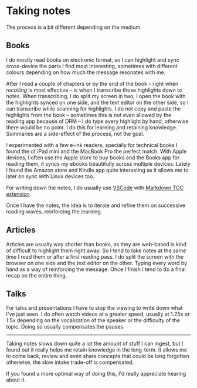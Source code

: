 # Taking notes

The process is a bit different depending on the medium.

## Books

I do mostly read books on electronic format, so I can highlight and sync cross-device the parts I find most interesting, sometimes with different colours depending on how much the message resonates with me.

After I read a couple of chapters or by the end of the book – right when _recalling_ is most effective – is when I transcribe those highlights down to notes. When transcribing, I do split my screen in two; I open the book with the highlights synced on one side, and the text editor on the other side, so I can transcribe while scanning for highlights. I do not copy and paste the highlights from the book – sometimes this is not even allowed by the reading app because of DRM – I do type every highlight by hand; otherwise there would be no point. I do this for learning and retaining knowledge. Summaries are a side-effect of the process, not the goal.

I experimented with a few e-ink readers, specially for technical books I found the of iPad mini and the MacBook Pro the perfect match. With Apple devices, I often use the Apple store to buy books and the Books app for reading them, it syncs my ebooks beautifully across multiple devices. Lately I found the Amazon store and Kindle app quite interesting as it allows me to later on sync with Linux devices too.

For writing down the notes, I do usually use [VSCode](https://code.visualstudio.com/) with [Markdown TOC extension](https://github.com/huntertran/markdown-toc.git).

Once I have the notes, the idea is to iterate and refine them on successive reading waves, reinforcing the learning.

## Articles

Articles are usually way shorter than books, as they are web-based is kind of difficult to highlight them right away. So I tend to take notes at the same time I read them or after a first reading pass. I do split the screen with the browser on one side and the text editor on the other. Typing every word by hand as a way of reinforcing the message. Once I finish I tend to do a final recap on the entire thing.

## Talks

For talks and presentations I have to stop the viewing to write down what I've just seen. I do often watch videos at a greater speed, usually at 1.25x or 1.5x depending on the vocalisation of the speaker or the difficulty of the topic. Doing so usually compensates the pauses.

---

Taking notes slows down quite a lot the amount of stuff I can ingest, but I found out it really helps me retain knowledge in the long-term. It allows me to come back, review and even share concepts that could be long forgotten otherwise, the slow intake trade-off is compensated.

If you found a more optimal way of doing this, I'd really appreciate hearing about it.